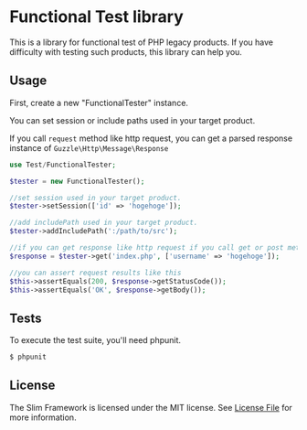 # Functional Test library

This is a library for functional test of PHP legacy products.
If you have difficulty with testing such products, this library can help you.

## Usage

First, create a new "FunctionalTester" instance.

You can set session or include paths used in your target product.

If you call `request` method like http request, you can get a parsed response instance of `Guzzle\Http\Message\Response`

```php
use Test/FunctionalTester;

$tester = new FunctionalTester();

//set session used in your target product.
$tester->setSession(['id' => 'hogehoge']);

//add includePath used in your target product.
$tester->addIncludePath(':/path/to/src');

//if you can get response like http request if you call get or post method
$response = $tester->get('index.php', ['username' => 'hogehoge']);

//you can assert request results like this
$this->assertEquals(200, $response->getStatusCode());
$this->assertEquals('OK', $response->getBody());

```


## Tests

To execute the test suite, you'll need phpunit.

```bash
$ phpunit
```

## License

The Slim Framework is licensed under the MIT license. See [License File](LICENSE.md) for more information.
